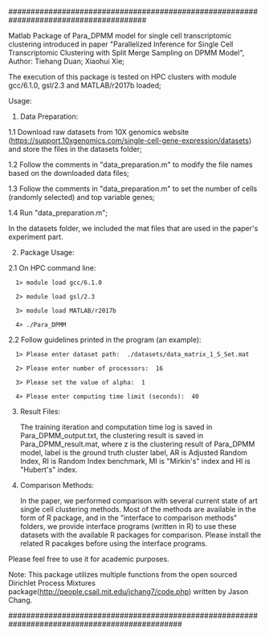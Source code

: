 

#######################################################################################

Matlab Package of Para_DPMM model for single cell transcriptomic clustering introduced in paper "Parallelized Inference for Single Cell Transcriptomic Clustering with Split Merge Sampling on DPMM Model", Author: Tiehang Duan; Xiaohui Xie;

The execution of this package is tested on HPC clusters with module gcc/6.1.0, gsl/2.3 and MATLAB/r2017b loaded; 



Usage:


1. Data Preparation:

1.1 Download raw datasets from 10X genomics website (https://support.10xgenomics.com/single-cell-gene-expression/datasets) and store the files in the datasets folder;

1.2 Follow the comments in "data_preparation.m" to modify the file names based on the downloaded data files;

1.3 Follow the comments in "data_preparation.m" to set the number of cells (randomly selected) and top variable genes;

1.4 Run "data_preparation.m";

In the datasets folder, we included the mat files that are used in the paper's experiment part.



2. Package Usage:

2.1 On HPC command line:

      1> module load gcc/6.1.0

      2> module load gsl/2.3

      3> module load MATLAB/r2017b

      4> ./Para_DPMM

2.2 Follow guidelines printed in the program (an example):

      1> Please enter dataset path:  ./datasets/data_matrix_1_S_Set.mat

      2> Please enter number of processors:  16

      3> Please set the value of alpha:  1

      4> Please enter computing time limit (seconds):  40



3. Result Files:

      The training iteration and computation time log is saved in Para_DPMM_output.txt, the clustering result is saved in Para_DPMM_result.mat, where z is the clustering result of Para_DPMM model, label is the ground truth cluster label, AR is Adjusted Random Index, RI is Random Index benchmark, MI is "Mirkin's" index and HI is "Hubert's" index.


4. Comparison Methods:

      In the paper, we performed comparison with several current state of art single cell clustering methods. Most of the methods are available in the form of R package, and in the "interface to comparison methods" folders, we provide interface programs (written in R) to use these datasets with the available R packages for comparison. Please install the related R pacakges before using the interface programs.







Please feel free to use it for academic purposes.


Note: This package utilizes multiple functions from the open sourced Dirichlet Process Mixtures package(http://people.csail.mit.edu/jchang7/code.php) written by Jason Chang. 

###############################################################################################


